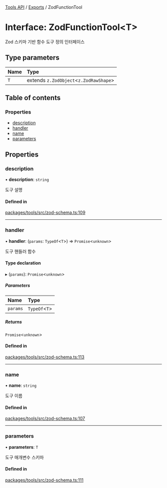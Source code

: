 <!-- 
 ⚠️  AUTO-GENERATED FILE - DO NOT EDIT MANUALLY
 This file is automatically generated by scripts/docs-generator.js
 To make changes, edit the source TypeScript files or update the generator script
-->

[Tools API](../../) / [Exports](../modules) / ZodFunctionTool

# Interface: ZodFunctionTool\<T\>

Zod 스키마 기반 함수 도구 정의 인터페이스

## Type parameters

| Name | Type |
| :------ | :------ |
| `T` | extends `z.ZodObject`\<`z.ZodRawShape`\> |

## Table of contents

### Properties

- [description](ZodFunctionTool#description)
- [handler](ZodFunctionTool#handler)
- [name](ZodFunctionTool#name)
- [parameters](ZodFunctionTool#parameters)

## Properties

### description

• **description**: `string`

도구 설명

#### Defined in

[packages/tools/src/zod-schema.ts:109](https://github.com/woojubb/robota/blob/89842967edeeb7f25153b1e33bdb8662b56d56c4/packages/tools/src/zod-schema.ts#L109)

___

### handler

• **handler**: (`params`: `TypeOf`\<`T`\>) => `Promise`\<`unknown`\>

도구 핸들러 함수

#### Type declaration

▸ (`params`): `Promise`\<`unknown`\>

##### Parameters

| Name | Type |
| :------ | :------ |
| `params` | `TypeOf`\<`T`\> |

##### Returns

`Promise`\<`unknown`\>

#### Defined in

[packages/tools/src/zod-schema.ts:113](https://github.com/woojubb/robota/blob/89842967edeeb7f25153b1e33bdb8662b56d56c4/packages/tools/src/zod-schema.ts#L113)

___

### name

• **name**: `string`

도구 이름

#### Defined in

[packages/tools/src/zod-schema.ts:107](https://github.com/woojubb/robota/blob/89842967edeeb7f25153b1e33bdb8662b56d56c4/packages/tools/src/zod-schema.ts#L107)

___

### parameters

• **parameters**: `T`

도구 매개변수 스키마

#### Defined in

[packages/tools/src/zod-schema.ts:111](https://github.com/woojubb/robota/blob/89842967edeeb7f25153b1e33bdb8662b56d56c4/packages/tools/src/zod-schema.ts#L111)

